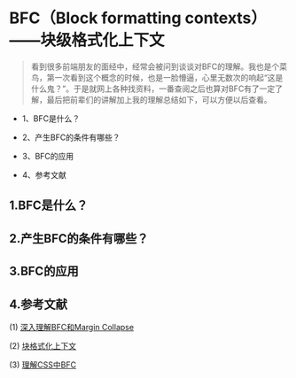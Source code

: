 # BFC（Block formatting contexts）——块级格式化上下文

>看到很多前端朋友的面经中，经常会被问到谈谈对BFC的理解。我也是个菜鸟，第一次看到这个概念的时候，也是一脸懵逼，心里无数次的响起“这是什么鬼？”。于是就网上各种找资料，一番查阅之后也算对BFC有了一定了解，最后把前辈们的讲解加上我的理解总结如下，可以方便以后查看。

- 1、BFC是什么？

- 2、产生BFC的条件有哪些？

- 3、BFC的应用

- 4、参考文献

## 1.BFC是什么？

## 2.产生BFC的条件有哪些？

## 3.BFC的应用

## 4.参考文献
(1) [深入理解BFC和Margin Collapse](https://www.w3cplus.com/css/understanding-bfc-and-margin-collapse.html)

(2) [块格式化上下文](https://developer.mozilla.org/zh-CN/docs/Web/Guide/CSS/Block_formatting_context)

(3) [理解CSS中BFC](https://www.w3cplus.com/css/understanding-block-formatting-contexts-in-css.html)
